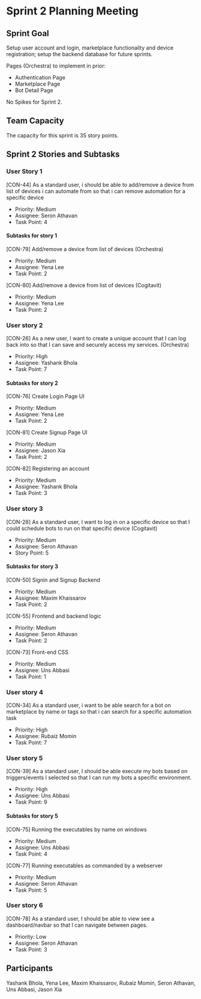 # Sprint 2 Planning Meeting

## Sprint Goal

Setup user account and login, marketplace functionality and device registration; setup the backend database for future sprints.

Pages (Orchestra) to implement in prior:

* Authentication Page
* Marketplace Page
* Bot Detail Page

No Spikes for Sprint 2.

## Team Capacity

The capacity for this sprint is 35 story points.

## Sprint 2 Stories and Subtasks

### User Story 1

[CON-44] As a standard user, i should be able to add/remove a device from list of devices i can automate from so that i can remove automation for a specific device

* Priority: Medium
* Assignee: Seron Athavan
* Task Point: 4

#### Subtasks for story 1

[CON-79] Add/remove a device from list of devices (Orchestra)

* Priority: Medium
* Assignee: Yena Lee
* Task Point: 2

[CON-80] Add/remove a device from list of devices (Cogitavit)

* Priority: Medium
* Assignee: Yena Lee
* Task Point: 2

### User story 2

[CON-26] As a new user, I want to create a unique account that I can log back into so that I can save and securely access my services. (Orchestra)

* Priority: High
* Assignee: Yashank Bhola
* Task Point: 7

#### Subtasks for story 2

[CON-76] Create Login Page UI

* Priority: Medium
* Assignee: Yena Lee
* Task Point: 2

[CON-81] Create Signup Page UI

* Priority: Medium
* Assignee: Jason Xia
* Task Point: 2

[CON-82] Registering an account

* Priority: Medium
* Assignee: Yashank Bhola
* Task Point: 3

### User story 3

[CON-28] As a standard user, I want to log in on a specific device so that I could schedule bots to run on that specific device (Cogitavit)

* Priority: Medium
* Assignee: Seron Athavan
* Story Point: 5

#### Subtasks for story 3

[CON-50] Signin and Signup Backend

* Priority: Medium
* Assignee: Maxim Khaissarov
* Task Point: 2

[CON-55] Frontend and backend logic

* Priority: Medium
* Assignee: Seron Athavan
* Task Point: 2

[CON-73] Front-end CSS

* Priority: Medium
* Assignee: Uns Abbasi
* Task Point: 1

### User story 4

[CON-34] As a standard user, i want to be able search for a bot on marketplace by name or tags so that i can search for a specific automation task

* Priority: High
* Assignee: Rubaiz Momin
* Task Point: 7

### User story 5

[CON-39] As a standard user, I should be able execute my bots based on triggers/events I selected so that I can run my bots a specific environment.

* Priority: High
* Assignee: Uns Abbasi
* Task Point: 9

#### Subtasks for story 5

[CON-75] Running the executables by name on windows

* Priority: Medium
* Assignee: Uns Abbasi
* Task Point: 4

[CON-77] Running executables as commanded by a webserver

* Priority: Medium
* Assignee: Seron Athavan
* Task Point: 5

### User story 6

[CON-78] As a standard user, I should be able to view see a dashboard/navbar so that I can navigate between pages.

* Priority: Low
* Assignee: Seron Athavan
* Task Point: 3

## Participants

Yashank Bhola, Yena Lee, Maxim Khaissarov, Rubaiz Momin, Seron Athavan, Uns Abbasi, Jason Xia
